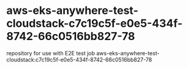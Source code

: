 # aws-eks-anywhere-test-cloudstack-c7c19c5f-e0e5-434f-8742-66c0516bb827-78
repository for use with E2E test job aws-eks-anywhere-test-cloudstack:c7c19c5f-e0e5-434f-8742-66c0516bb827-78
